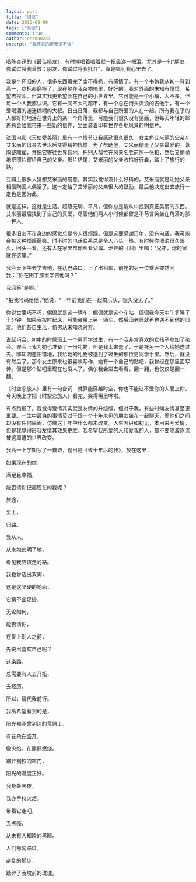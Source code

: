 ```yaml
---
layout: post
title: "旧友"
date: 2015-08-09
tags: ["杂谈"]
comments: true
author: oneman233
excerpt: "我怀念的是无话不谈"
---
```


唱陈奕迅的《最佳损友》，有时候唱着唱着就一把鼻涕一把泪。尤其是一句“朋友，你试过将我营救；朋友，你试过将我批斗”，真是唱到我心里去了。

我是个怀旧的人，很多东西用完了舍不得扔，有感情了。有一个书包我从初一背到高一，商标都磨掉了，现在躺在我杂物箱里，好好的。我对外面的未知有憧憬，希望去探索。但其实我更希望活在自己的小世界里。它可能是一个小镇，人不多，但每一个人我都认识。它有一间不大的超市，有一个总在街头流浪的吉他手，有一个爱喝酒的迷迷糊糊的大叔。日出日落，我都与自己所爱的人在一起。所有我在乎的人都好好地活在世界上的某一个角落里，可能我们很久没有见面，但每天年轻的邮差总会给我带来一些新的信件，里面装着印有世界各地风景的明信片。

法国电影《天使爱美丽》里有一个情节让我感动很久很久：女主角艾米丽的父亲在艾米丽的母亲去世以后变得精神恍惚，为了帮助他，艾米丽偷走了父亲最爱的一尊陶瓷雕塑，并把它寄往世界各地，托别人帮忙在风景名胜前照一张相，然后又偷偷地把照片寄给自己的父亲。影片结尾，艾米丽的父亲收拾好行囊，踏上了旅行的路。

豆瓣上很多人猜想艾米丽的用意，其实我觉得没什么好猜的。艾米丽就是让她父亲相信陶瓷人偶活了。这一定给了艾米丽的父亲很大的鼓励，最后他决定出去旅行一定也是因为此。

就是这样，这就是生活。超级无聊、平凡，但你总是能从中找到真正美丽的东西。艾米丽最后找到了自己的真爱，尽管他们两人小时候都曾是不苟言笑坐在角落的那一种人。

很多旧友不在身边的感觉总是令人很烦躁。但是这要感谢贝尔，没有电话，我可能会被这种烦躁逼疯。时不时的电话联系总是令人心头一热。有时候你漂泊很久很久，回头一看，还有人在家里帮你照看父母。龙井的《归》里唱：“兄弟，你的家就在这里。”

我今天下午去学吉他，在达巴路口。上了出租车，前座的另一位乘客突然问我：“你在田丁那里学吉他吗？”

我回答“是啊。”

“把我号码给他，”他说，“十年前我们在一起搞乐队，很久没见了。”

你说世事巧不巧，偏偏就是这一辆车，偏偏就是这个车站，偏偏我今天中午多睡了十分钟。如果我按时起床，可能会坐上另一辆车，然后田老师就再也遇不到他的旧友。他们各自生活，仿佛从未知晓对方。

说起巧合，初中的时候班上一个男同学过生，有一个我非常喜欢的女孩子参加了聚会。聚会上我为她也准备了一份礼物，但是我太害羞了，于是托另一个人给她送过去。哪知阴差阳错地，我给她的礼物被送到了过生的那位男同学手里。然后，就没有然后了。那个女生原来也很喜欢写作，她有一个自己的贴吧，我曾经在那里面写诗。但是那个贴吧里现在也没人了，偶尔我会进去看看，翻一翻，也仅仅是翻一翻。

《时空恋旅人》里有一句台词：就算能穿越时空，你也不能让不爱你的人爱上你。今天晚上才把《时空恋旅人》看完，哭得稀里哗啦。

有点跑题了。我觉得爱情其实就是友情的升级版，但对于我，有些时候友情甚至更重要。一生中最爽的事情莫过于跟一个十年未见的朋友坐在一起聊天，而你们之间却没有任何隔阂，仿佛这十年中什么都未改变。人生若只如初见，本用来写爱情，但是我觉得形容友情其效果更胜。我希望我所爱的人和爱我的人，都不要随波逐流被这周遭的世界改变。

我高一上学期写了一首诗，题目是《致十年后的我》，放在这里：

如果现在的你，

满足且幸福，

能否请你记起现在的我呢？

旅途，

尘土，

归路。

我从未，

从未如此明了地，

看见我应该走的路。

我也曾迈出双脚，

这是这坚硬的地面，

它猜不出足迹。

无论如何，

能否请你，

在爱上别人之前，

先说出喜欢自己呢？

这条路，

总需要有人去开拓，

去经历。

所以，请代我前行。

我所希望看到的是，

阳光都不曾到达的荒原上，

有花朵在盛开，

像火焰，在熊熊燃烧。

踹开钢铁的牢门，

阳光的温度正好。

我身处黑夜，

我亦手持火炬。

带着它走吧，

去点亮，

从未有人知晓的黑暗。

人们匆匆路过。

杂乱的脚步，

踏碎了我坟前的玫瑰。
